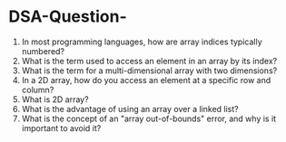 # DSA-Question-
1. In most programming languages, how are array indices typically numbered?
2. What is the term used to access an element in an array by its index?
3.  What is the term for a multi-dimensional array with two dimensions?
4.  In a 2D array, how do you access an element at a specific row and column?
5.  What is 2D array?
6.  What is the advantage of using an array over a linked list?
7.  What is the concept of an "array out-of-bounds" error, and why is it important to avoid it?
